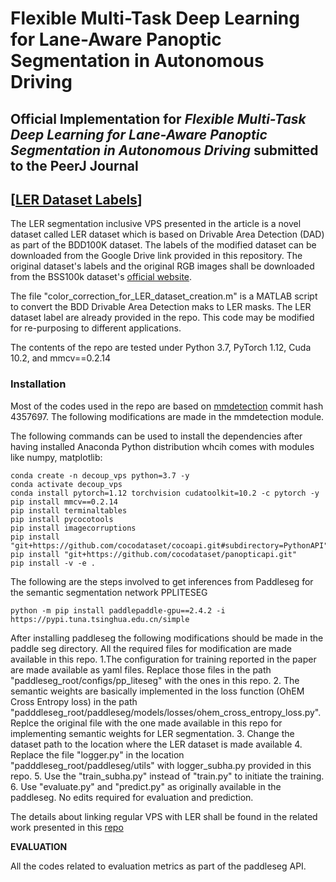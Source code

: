 # Flexible Multi-Task Deep Learning for Lane-Aware Panoptic Segmentation in Autonomous Driving 

## **Official Implementation for *Flexible Multi-Task Deep Learning for Lane-Aware Panoptic Segmentation in Autonomous Driving* submitted to the PeerJ Journal**
## [[LER Dataset Labels](https://drive.google.com/drive/folders/17ur_H7CkwFBAZug-QVM4NauiBSPmAl4b?usp=drive_link)] 


The LER segmentation inclusive VPS presented in the article is a novel dataset called LER dataset which is based on Drivable Area Detection (DAD) as part of the BDD100K dataset. The labels of the modified dataset can be downloaded from the Google Drive link provided in this repository. The original dataset's labels and the original RGB images shall be downloaded from the BSS100k dataset's [official website](https://bair.berkeley.edu/blog/2018/05/30/bdd).

The file "color_correction_for_LER_dataset_creation.m" is a MATLAB script to convert the BDD Drivable Area Detection maks to LER masks. The LER dataset label are already provided in the repo. This code may be modified for re-purposing to different applications.

The contents of the repo are tested under Python 3.7, PyTorch 1.12, Cuda 10.2, and mmcv==0.2.14

### Installation
Most of the codes used in the repo are based on [mmdetection](https://github.com/open-mmlab/mmdetection) commit hash 4357697. The following modifications are made in the mmdetection module.

The following commands can be used to install the dependencies after having installed Anaconda Python distribution whcih comes with modules like numpy, matplotlib:

```
conda create -n decoup_vps python=3.7 -y
conda activate decoup_vps
conda install pytorch=1.12 torchvision cudatoolkit=10.2 -c pytorch -y
pip install mmcv==0.2.14
pip install terminaltables
pip install pycocotools
pip install imagecorruptions
pip install "git+https://github.com/cocodataset/cocoapi.git#subdirectory=PythonAPI"
pip install "git+https://github.com/cocodataset/panopticapi.git"
pip install -v -e .

```

The following are the steps involved to get inferences from Paddleseg for the semantic segmentation network PPLITESEG 
```
python -m pip install paddlepaddle-gpu==2.4.2 -i https://pypi.tuna.tsinghua.edu.cn/simple

```

After installing paddleseg the following modifications should be made in the paddle seg directory. All the required files for modification are made available in this repo.
1.The configuration for training reported in the paper are made available as yaml files. Replace those files in the path "paddleseg_root/configs/pp_liteseg" with the ones in this repo.
2. The semantic weights are basically implemented in the loss function (OhEM Cross Entropy loss) in the path "padddleseg_root/paddleseg/models/losses/ohem_cross_entropy_loss.py". Replce the original file with the one made available in this repo for implementing semantic weights for LER segmentation. 
3. Change the dataset path to the location where the LER dataset is made available
4. Replace the file "logger.py" in the location "padddleseg_root/paddleseg/utils" with logger_subha.py provided in this repo.
5. Use the "train_subha.py" instead of "train.py" to initiate the training.
6. Use "evaluate.py" and "predict.py" as originally available in the paddleseg. No edits required for evaluation and prediction.


The details about linking regular VPS with LER shall be found in the related work presented in this [repo](https://github.com/SubhasreePasupathi/Decoupled_VPS)

**EVALUATION**

All the codes related to evaluation metrics as part of the paddleseg API.
